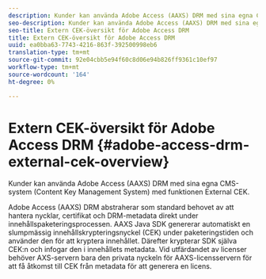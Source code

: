```yaml
---
description: Kunder kan använda Adobe Access (AAXS) DRM med sina egna CMS-system (Content Key Management System) med funktionen External CEK.
seo-description: Kunder kan använda Adobe Access (AAXS) DRM med sina egna CMS-system (Content Key Management System) med funktionen External CEK.
seo-title: Extern CEK-översikt för Adobe Access DRM
title: Extern CEK-översikt för Adobe Access DRM
uuid: ea0bba63-7743-4216-863f-392500998eb6
translation-type: tm+mt
source-git-commit: 92e04cbb5e94f60c8d06e94b826ff9361c10ef97
workflow-type: tm+mt
source-wordcount: '164'
ht-degree: 0%

---
```



# Extern CEK-översikt för Adobe Access DRM {#adobe-access-drm-external-cek-overview}

Kunder kan använda Adobe Access (AAXS) DRM med sina egna CMS-system (Content Key Management System) med funktionen External CEK.

Adobe Access (AAXS) DRM abstraherar som standard behovet av att hantera nycklar, certifikat och DRM-metadata direkt under innehållspaketeringsprocessen. AAXS Java SDK genererar automatiskt en slumpmässig innehållskrypteringsnyckel (CEK) under paketeringstiden och använder den för att kryptera innehållet. Därefter krypterar SDK själva CEK:n och infogar den i innehållets metadata. Vid utfärdandet av licenser behöver AXS-servern bara den privata nyckeln för AAXS-licensservern för att få åtkomst till CEK från metadata för att generera en licens.
